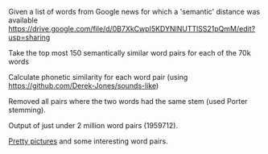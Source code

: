Given a list of words from Google news for which a 'semantic' distance was available
https://drive.google.com/file/d/0B7XkCwpI5KDYNlNUTTlSS21pQmM/edit?usp=sharing

Take the top most 150 semantically similar word pairs for each of the 70k words

Calculate phonetic similarity for each word pair (using https://github.com/Derek-Jones/sounds-like)

Removed all pairs where the two words had the same stem (used Porter stemming).

Output of just under 2 million word pairs (1959712).

[Pretty pictures](http://iwcs15-hack.github.io/semantic-sounds) and some
interesting word pairs.

